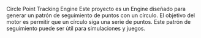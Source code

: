 Circle Point Tracking Engine
Este proyecto es un Engine diseñado para generar un patrón de seguimiento de puntos con un círculo. El objetivo del motor es permitir que un círculo siga una serie de puntos. Este patrón de seguimiento puede ser útil para simulaciones y juegos.
